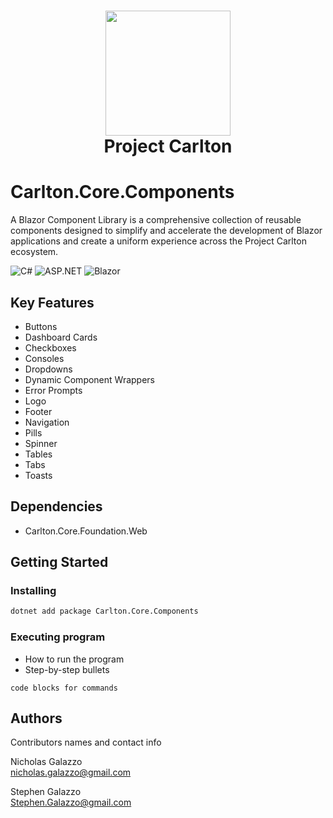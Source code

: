 ﻿<h1 align="center">
    <img src=""wwwroot/images/CarltonLogo.png" width="200" />
</br>
    Project Carlton
</br>

# Carlton.Core.Components 

A Blazor Component Library is a comprehensive collection of reusable components designed to simplify and accelerate the development of Blazor applications and create a uniform experience across the Project Carlton ecosystem.

![C#](https://img.shields.io/badge/language-C%23-blue)
![ASP.NET](https://img.shields.io/badge/ASP.NET-blue)
![Blazor](https://img.shields.io/badge/Blazor-blue)

## Key Features

* Buttons
* Dashboard Cards
* Checkboxes  
* Consoles
* Dropdowns
* Dynamic Component Wrappers
* Error Prompts
* Logo
* Footer
* Navigation
* Pills
* Spinner
* Tables
* Tabs
* Toasts

## Dependencies

* Carlton.Core.Foundation.Web

## Getting Started

### Installing

```bash
dotnet add package Carlton.Core.Components
```

### Executing program

* How to run the program
* Step-by-step bullets
```
code blocks for commands
```

## Authors

Contributors names and contact info

Nicholas Galazzo  
nicholas.galazzo@gmail.com

Stephen Galazzo  
Stephen.Galazzo@gmail.com

